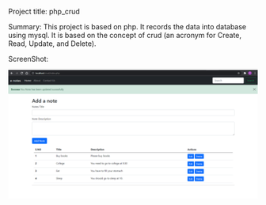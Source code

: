 Project title: php_crud

Summary: This project is based on php. It records the data into database using mysql. It is based on the concept of crud (an acronym for Create, Read, Update, and Delete).

ScreenShot:

![php crud](https://github.com/tanisha3646/php_crud/blob/main/e.PNG)
